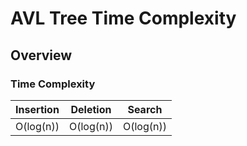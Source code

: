 # AVL Tree Time Complexity

## Overview
### Time Complexity

| Insertion | Deletion  | Search    |
|-----------|-----------|-----------|
| O(log(n)) | O(log(n)) | O(log(n)) | 